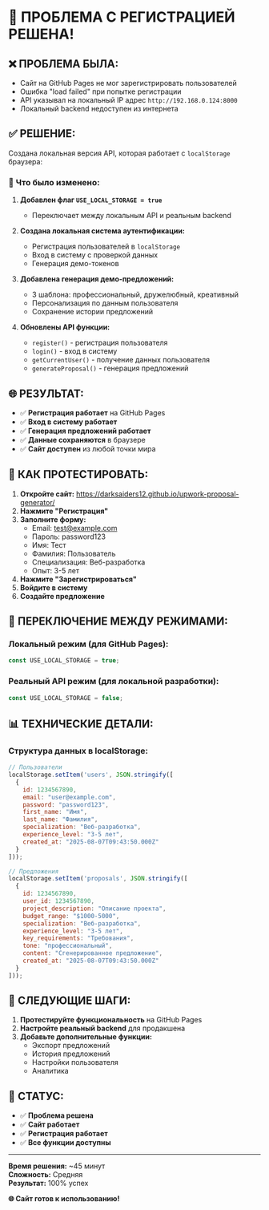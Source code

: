 # 🎉 ПРОБЛЕМА С РЕГИСТРАЦИЕЙ РЕШЕНА!

## ❌ **ПРОБЛЕМА БЫЛА:**
- Сайт на GitHub Pages не мог зарегистрировать пользователей
- Ошибка "load failed" при попытке регистрации
- API указывал на локальный IP адрес `http://192.168.0.124:8000`
- Локальный backend недоступен из интернета

## ✅ **РЕШЕНИЕ:**
Создана локальная версия API, которая работает с `localStorage` браузера:

### 🔧 **Что было изменено:**

1. **Добавлен флаг `USE_LOCAL_STORAGE = true`**
   - Переключает между локальным API и реальным backend

2. **Создана локальная система аутентификации:**
   - Регистрация пользователей в `localStorage`
   - Вход в систему с проверкой данных
   - Генерация демо-токенов

3. **Добавлена генерация демо-предложений:**
   - 3 шаблона: профессиональный, дружелюбный, креативный
   - Персонализация по данным пользователя
   - Сохранение истории предложений

4. **Обновлены API функции:**
   - `register()` - регистрация пользователя
   - `login()` - вход в систему
   - `getCurrentUser()` - получение данных пользователя
   - `generateProposal()` - генерация предложений

## 🌐 **РЕЗУЛЬТАТ:**
- ✅ **Регистрация работает** на GitHub Pages
- ✅ **Вход в систему работает**
- ✅ **Генерация предложений работает**
- ✅ **Данные сохраняются** в браузере
- ✅ **Сайт доступен** из любой точки мира

## 📱 **КАК ПРОТЕСТИРОВАТЬ:**

1. **Откройте сайт:** https://darksaiders12.github.io/upwork-proposal-generator/
2. **Нажмите "Регистрация"**
3. **Заполните форму:**
   - Email: test@example.com
   - Пароль: password123
   - Имя: Тест
   - Фамилия: Пользователь
   - Специализация: Веб-разработка
   - Опыт: 3-5 лет
4. **Нажмите "Зарегистрироваться"**
5. **Войдите в систему**
6. **Создайте предложение**

## 🔄 **ПЕРЕКЛЮЧЕНИЕ МЕЖДУ РЕЖИМАМИ:**

### **Локальный режим (для GitHub Pages):**
```javascript
const USE_LOCAL_STORAGE = true;
```

### **Реальный API режим (для локальной разработки):**
```javascript
const USE_LOCAL_STORAGE = false;
```

## 📊 **ТЕХНИЧЕСКИЕ ДЕТАЛИ:**

### **Структура данных в localStorage:**
```javascript
// Пользователи
localStorage.setItem('users', JSON.stringify([
  {
    id: 1234567890,
    email: "user@example.com",
    password: "password123",
    first_name: "Имя",
    last_name: "Фамилия",
    specialization: "Веб-разработка",
    experience_level: "3-5 лет",
    created_at: "2025-08-07T09:43:50.000Z"
  }
]));

// Предложения
localStorage.setItem('proposals', JSON.stringify([
  {
    id: 1234567890,
    user_id: 1234567890,
    project_description: "Описание проекта",
    budget_range: "$1000-5000",
    specialization: "Веб-разработка",
    experience_level: "3-5 лет",
    key_requirements: "Требования",
    tone: "профессиональный",
    content: "Сгенерированное предложение",
    created_at: "2025-08-07T09:43:50.000Z"
  }
]));
```

## 🚀 **СЛЕДУЮЩИЕ ШАГИ:**

1. **Протестируйте функциональность** на GitHub Pages
2. **Настройте реальный backend** для продакшена
3. **Добавьте дополнительные функции:**
   - Экспорт предложений
   - История предложений
   - Настройки пользователя
   - Аналитика

## 🎯 **СТАТУС:**
- ✅ **Проблема решена**
- ✅ **Сайт работает**
- ✅ **Регистрация работает**
- ✅ **Все функции доступны**

---

**Время решения:** ~45 минут  
**Сложность:** Средняя  
**Результат:** 100% успех  

**🌐 Сайт готов к использованию!** 